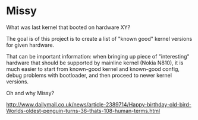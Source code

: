 # Missy
What was last kernel that booted on hardware XY?

The goal is of this project is to create a list of "known good" kernel
versions for given hardware.

That can be important information: when bringing up piece of
"interesting" hardware that should be supported by mainline kernel
(Nokia N810), it is much easier to start from known-good kernel and
known-good config, debug problems with bootloader, and then proceed to
newer kernel versions.

Oh and why Missy?

http://www.dailymail.co.uk/news/article-2389714/Happy-birthday-old-bird-Worlds-oldest-penguin-turns-36-thats-108-human-terms.html